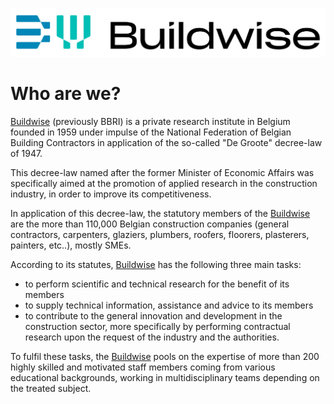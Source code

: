 ![Buildwise.be](https://github.com/buildwise-be/.github/blob/main/profile/Buildwise_logo_Horizontaal_pos_RGB.png)

# Who are we?
[Buildwise](https://www.buildwise.be) (previously BBRI) is a private research institute in Belgium founded in 1959 under impulse of the National Federation of Belgian Building Contractors in application of the so-called "De Groote" decree-law of 1947.


This decree-law named after the former Minister of Economic Affairs was specifically aimed at the promotion of applied research in the construction industry, in order to improve its competitiveness.

In application of this decree-law, the statutory members of the [Buildwise](https://www.buildwise.be) are the more than 110,000 Belgian construction companies (general contractors, carpenters, glaziers, plumbers, roofers, floorers, plasterers, painters, etc..), mostly SMEs.

According to its statutes, [Buildwise](https://www.buildwise.be) has the following three main tasks:
* to perform scientific and technical research for the benefit of its members
* to supply technical information, assistance and advice to its members
* to contribute to the general innovation and development in the construction sector, more specifically by performing contractual research upon the request of the industry and the authorities.

To fulfil these tasks, the [Buildwise](https://www.buildwise.be) pools on the expertise of more than 200 highly skilled and motivated staff members coming from various educational backgrounds, working in multidisciplinary teams depending on the treated subject.
